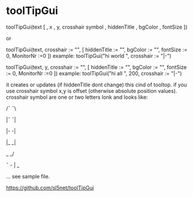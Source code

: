 # toolTipGui

toolTipGui(text [ , x , y, crosshair symbol , hiddenTitle , bgColor , fontSize ])

or

toolTipGui(text, crosshair := "", [ hiddenTitle := "", bgColor := "", fontSize := 0, MonitorNr :=0 ])
example: toolTipGui("hi world ", crosshair := "|-")

toolTipGui(text, y, crosshair := "", [ hiddenTitle := "", bgColor := "", fontSize := 0, MonitorNr :=0 ])
example: toolTipGui("hi all ", 200, crosshair := "|-")

it creates or updates (if hiddenTitle dont change) this cind of tooltop.
if you use crosshair symbol
x,y is offset (otherwise absolute position values).
crosshair symbol are one or two letters lonk and looks like:

/¯ ¯\

|¯ ¯| 

|- -| 

|_ _| 

\_ _/ 

¯ - | _ 

... see sample file.

https://github.com/sl5net/toolTipGui